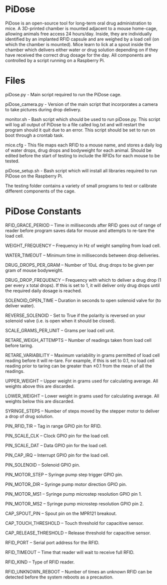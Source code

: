# PiDose

PiDose is an open-source tool for long-term oral drug administration to mice. A 3D-printed chamber is mounted adjacent to a mouse home-cage, allowing animals free access 24 hours/day. Inside, they are individually identified by an implanted RFID capsule and are weighed by a load cell (on which the chamber is mounted). Mice learn to lick at a spout inside the chamber which delivers either water or drug solution depending on if they have received the correct drug dosage for the day. All components are controlled by a script running on a Raspberry Pi.

# Files

piDose.py - Main script required to run the PiDose cage.

piDose_camera.py - Version of the main script that incorporates a camera to take pictures during drop delivery.

monitor.sh - Bash script which should be used to run piDose.py. This script will log all output of PiDose to a file called log.txt and will restart the program should it quit due to an error. This script should be set to run on boot through a crontab task.

mice.cfg - This file maps each RFID to a mouse name, and stores a daily log of water drops, drug drops and bodyweight for each animal. Should be edited before the start of testing to include the RFIDs for each mouse to be tested.

piDose_setup.sh - Bash script which will install all libraries required to run PiDose on the Raspberry Pi.

The testing folder contains a variety of small programs to test or calibrate different components of the cage.

# PiDose Constants

RFID_GRACE_PERIOD – Time in milliseconds after RFID goes out of range of reader before program saves data for mouse and attempts to re-tare the load cell.

WEIGHT_FREQUENCY – Frequency in Hz of weight sampling from load cell.

WATER_TIMEOUT – Minimum time in milliseconds between drop deliveries.

DRUG_DROPS_PER_GRAM – Number of 10uL drug drops to be given per gram of mouse bodyweight.

DRUG_DROP_FREQUENCY – Frequency with which to deliver a drug drop (1 per every x total drops). If this is set to 1, it will deliver only drug drops until the required daily dosage is reached.

SOLENOID_OPEN_TIME – Duration in seconds to open solenoid valve for (to deliver water).

REVERSE_SOLENOID - Set to True if the polarity is reversed on your solenoid valve (i.e. is open when it should be closed).

SCALE_GRAMS_PER_UNIT – Grams per load cell unit.

RETARE_WEIGH_ATTEMPTS – Number of readings taken from load cell before taring.

RETARE_VARIABILITY – Maximum variability in grams permitted of load cell reading before it will re-tare. For example, if this is set to 0.1, no load cell reading prior to taring can be greater than ±0.1 from the mean of all the readings.

UPPER_WEIGHT – Upper weight in grams used for calculating average. All weights above this are discarded.

LOWER_WEIGHT – Lower weight in grams used for calculating average. All weights below this are discarded.

SYRINGE_STEPS – Number of steps moved by the stepper motor to deliver a drop of drug solution.

PIN_RFID_TIR – Tag in range GPIO pin for RFID.

PIN_SCALE_CLK – Clock GPIO pin for the load cell.

PIN_SCALE_DAT – Data GPIO pin for the load cell.

PIN_CAP_IRQ – Interrupt GPIO pin for the load cell.

PIN_SOLENOID – Solenoid GPIO pin.

PIN_MOTOR_STEP – Syringe pump step trigger GPIO pin.

PIN_MOTOR_DIR – Syringe pump motor direction GPIO pin.

PIN_MOTOR_MS1 – Syringe pump microstep resolution GPIO pin 1.

PIN_MOTOR_MS2 – Syringe pump microstep resolution GPIO pin 2.

CAP_SPOUT_PIN – Spout pin on the MPR121 breakout.

CAP_TOUCH_THRESHOLD – Touch threshold for capacitive sensor.

CAP_RELEASE_THRESHOLD – Release threshold for capacitive sensor.

RFID_PORT – Serial port address for the RFID.

RFID_TIMEOUT – Time that reader will wait to receive full RFID.

RFID_KIND – Type of RFID reader.

RFID_UNKNOWN_REBOOT – Number of times an unknown RFID can be detected before the system reboots as a precaution.
